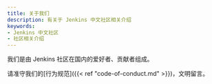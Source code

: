 ```yaml
---
title: 关于我们
description: 有关于 Jenkins 中文社区相关介绍
keywords:
- Jenkins 中文社区
- 社区相关介绍
---
```


我们是由 Jenkins 社区在国内的爱好者、贡献者组成。

请准守我们的[行为规范]({{< ref "code-of-conduct.md" >}})，文明留言。